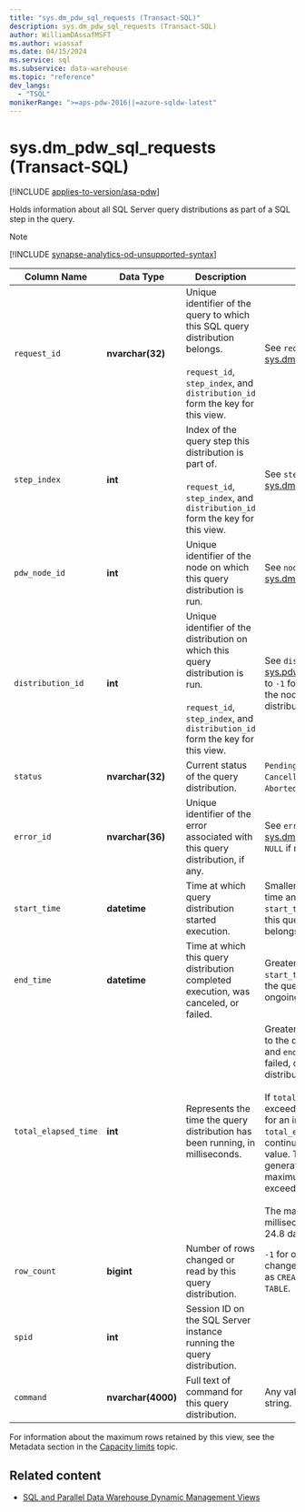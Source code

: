 ```yaml
---
title: "sys.dm_pdw_sql_requests (Transact-SQL)"
description: sys.dm_pdw_sql_requests (Transact-SQL)
author: WilliamDAssafMSFT
ms.author: wiassaf
ms.date: 04/15/2024
ms.service: sql
ms.subservice: data-warehouse
ms.topic: "reference"
dev_langs:
  - "TSQL"
monikerRange: ">=aps-pdw-2016||=azure-sqldw-latest"
---
```

# sys.dm_pdw_sql_requests (Transact-SQL)
[!INCLUDE [applies-to-version/asa-pdw](../../includes/applies-to-version/asa-pdw.md)]

  Holds information about all SQL Server query distributions as part of a SQL step in the query.

> [!NOTE]
> [!INCLUDE [synapse-analytics-od-unsupported-syntax](../../includes/synapse-analytics-od-unsupported-syntax.md)]  
  
|Column Name|Data Type|Description|Range|  
|-----------------|---------------|-----------------|-----------|  
| `request_id` |**nvarchar(32)**|Unique identifier of the query to which this SQL query distribution belongs.<br /><br /> `request_id`, `step_index`, and `distribution_id` form the key for this view.|See `request_id` in [sys.dm_pdw_exec_requests](sys-dm-pdw-exec-requests-transact-sql.md).|  
| `step_index` |**int**|Index of the query step this distribution is part of.<br /><br /> `request_id`, `step_index`, and `distribution_id` form the key for this view.|See `step_index` in [sys.dm_pdw_request_steps](sys-dm-pdw-request-steps-transact-sql.md).|  
| `pdw_node_id` |**int**|Unique identifier of the node on which this query distribution is run.|See `node_id` in [sys.dm_pdw_nodes](sys-dm-pdw-nodes-transact-sql.md).|  
| `distribution_id` |**int**|Unique identifier of the distribution on which this query distribution is run.<br /><br /> `request_id`, `step_index`, and `distribution_id` form the key for this view.|See `distribution_id` in [sys.pdw_distributions](../system-catalog-views/sys-pdw-distributions-transact-sql.md). Set to `-1` for requests that run at the node scope, not the distribution scope.|  
| `status` |**nvarchar(32)**|Current status of the query distribution.|`Pending`, `Running`, `Failed`, `Cancelled`, `Complete`, `Aborted`, `CancelSubmitted`|  
| `error_id` |**nvarchar(36)**|Unique identifier of the error associated with this query distribution, if any.|See `error_id` in [sys.dm_pdw_errors](sys-dm-pdw-errors-transact-sql.md). Set to `NULL` if no error occurred.|  
| `start_time` |**datetime**|Time at which query distribution started execution.|Smaller or equal to current time and greater or equal to `start_time` of the query step this query distribution belongs to.|  
| `end_time` |**datetime**|Time at which this query distribution completed execution, was canceled, or failed.|Greater or equal to `start_time`, or set to `NULL` if the query distribution is ongoing or queued.|  
| `total_elapsed_time` |**int**|Represents the time the query distribution has been running, in milliseconds.|Greater or equal to 0. Equal to the delta of `start_time` and `end_time` for completed, failed, or canceled query distributions.<br /><br /> If `total_elapsed_time` exceeds the maximum value for an integer, `total_elapsed_time` will continue to be the maximum value. This condition will generate the warning "The maximum value has been exceeded."<br /><br /> The maximum value in milliseconds is equivalent to 24.8 days.|  
| `row_count` |**bigint**|Number of rows changed or read by this query distribution.|`-1` for operations that do not change or return data, such as `CREATE TABLE` and `DROP TABLE`.|  
| `spid` |**int**|Session ID on the SQL Server instance running the query distribution.||  
| `command` |**nvarchar(4000)**|Full text of command for this query distribution.|Any valid query or request string.|  
  
 For information about the maximum rows retained by this view, see the Metadata section in the [Capacity limits](/azure/sql-data-warehouse/sql-data-warehouse-service-capacity-limits#metadata) topic.  
  
## Related content

- [SQL and Parallel Data Warehouse Dynamic Management Views](sql-and-parallel-data-warehouse-dynamic-management-views.md)
